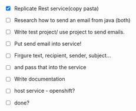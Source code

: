 - [x] Replicate Rest service(copy pasta)

- [ ] Research how to send an email from java (both)

- [ ] Write test project/ use project to send emails.

- [ ] Put send email into service!

- [ ] Firgure text, recipient, sender, subject...

- [ ] and pass that into the service

- [ ] Write documentation 

- [ ] host service - openshift?

- [ ] done?

